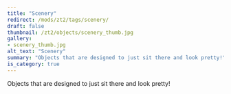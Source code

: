 ```yaml
---
title: "Scenery"
redirect: /mods/zt2/tags/scenery/
draft: false
thumbnail: /zt2/objects/scenery_thumb.jpg
gallery:
- scenery_thumb.jpg
alt_text: "Scenery"
summary: "Objects that are designed to just sit there and look pretty!"
is_category: true
---
```


Objects that are designed to just sit there and look pretty!
